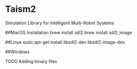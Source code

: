 # Taism2
Simulation Library for Intelligent Multi-Robot Systems


##MacOS Installation
brew install sdl2
brew install sdl2_image

##Linux
sudo apt-get install libsdl2-dev libsdl2-image-dev

##Windows

TODO Adding binary files
